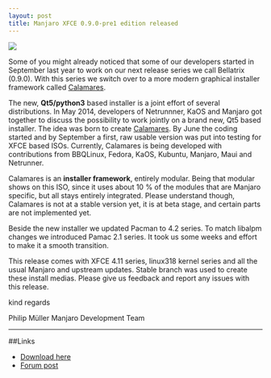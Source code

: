 ```yaml
---
layout: post
title: Manjaro XFCE 0.9.0-pre1 edition released
---
```


<img src="{{ site.baseurl }}/images/manjaro-090p1-xfce.jpg">

Some of you might already noticed that some of our developers started in September last year to work on our next release series we call Bellatrix (0.9.0). With this series we switch over to a more modern graphical installer framework called [Calamares](http://calamares.github.io/).

The new, **Qt5/python3** based installer is a joint effort of several distributions. In May 2014, developers of Netrunnner, KaOS and Manjaro got together to discuss the possibility to work jointly on a brand new, Qt5 based installer. The idea was born to create [Calamares](http://calamares.github.io/about/). By June the coding started and by September a first, raw usable version was put into testing for XFCE based ISOs. Currently, Calamares is being developed with contributions from BBQLinux, Fedora, KaOS, Kubuntu, Manjaro, Maui and Netrunner.

Calamares is an **installer framework**, entirely modular. Being that modular shows on this ISO, since it uses about 10 % of the modules that are Manjaro specific, but all stays entirely integrated. Please understand though, Calamares is not at a stable version yet, it is at beta stage, and certain parts are not implemented yet.

Beside the new installer we updated Pacman to 4.2 series. To match libalpm changes we introduced Pamac 2.1 series. It took us some weeks and effort to make it a smooth transition.

This release comes with XFCE 4.11 series, linux318 kernel series and all the usual Manjaro and upstream updates. Stable branch was used to create these install medias. Please give us feedback and report any issues with this release.

kind regards

Philip Müller
Manjaro Development Team

----

##Links

* [Download here](http://sourceforge.net/projects/manjarotest/files/0.9.0/xfce/0.9.0-pre1/)
* [Forum post](https://forum.manjaro.org/index.php?topic=19663.0)
